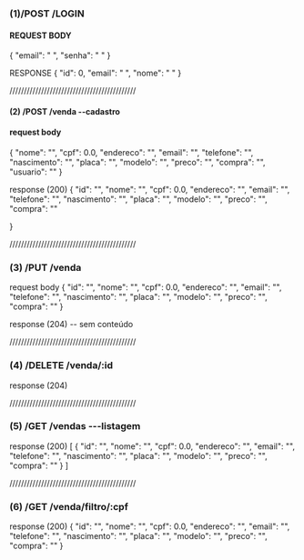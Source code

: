 ### (1)/POST /LOGIN 

#### REQUEST BODY
{ 
"email": " ",
 "senha": " "
}

RESPONSE
{ 
"id": 0, 
"email": " ",
 "nome": " "
}

////////////////////////////////////////////

#### (2) /POST       /venda          --cadastro

#### request body
{
    "nome": "",
    "cpf": 0.0,
    "endereco": "",
    "email": "",
    "telefone": "",
    "nascimento": "",
    "placa": "",
    "modelo": "",
    "preco": "",
    "compra": "",
    "usuario": ""
}

response (200)
{
    "id": "",
    "nome": "",
    "cpf": 0.0,
    "endereco": "",
    "email": "",
    "telefone": "",
    "nascimento": "",
    "placa": "",
    "modelo": "",
    "preco": "",
    "compra": ""

}

////////////////////////////////////////////

### (3) /PUT        /venda

request body
{
    "id": "",
    "nome": "",
    "cpf": 0.0,
    "endereco": "",
    "email": "",
    "telefone": "",
    "nascimento": "",
    "placa": "",
    "modelo": "",
    "preco": "",
    "compra": ""
}

response (204)
-- sem conteúdo


////////////////////////////////////////////


### (4) /DELETE     /venda/:id 

response (204)


////////////////////////////////////////////



### (5) /GET        /vendas  ---listagem

response (200)
[
    {
        "id": "",
        "nome": "",
        "cpf": 0.0,
        "endereco": "",
        "email": "",
        "telefone": "",
        "nascimento": "",
        "placa": "",
        "modelo": "",
        "preco": "",
        "compra": ""
    }
]



////////////////////////////////////////////


### (6) /GET      /venda/filtro/:cpf 

response (200)
{
        "id": "",
        "nome": "",
        "cpf": 0.0,
        "endereco": "",
        "email": "",
        "telefone": "",
        "nascimento": "",
        "placa": "",
        "modelo": "",
        "preco": "",
        "compra": ""
}